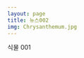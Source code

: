 ```yaml
---
layout: page
title: 뉴스002
img: Chrysanthemum.jpg
---
```


<div class="area-summary" markdown="1">
식물 001
</div>
